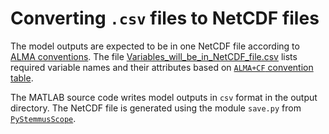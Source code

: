# Converting `.csv` files to NetCDF files

The model outputs are expected to be in one NetCDF file according to [ALMA
conventions](https://web.lmd.jussieu.fr/~polcher/ALMA/). The file
[Variables_will_be_in_NetCDF_file.csv](./Variables_will_be_in_NetCDF_file.csv)
lists required variable names and their attributes based on [`ALMA+CF`
convention table](https://docs.google.com/spreadsheets/d/1CA3aTvI9piXqRqO-3MGrsH1vW-Sd87D8iZXHGrqK42o/edit#gid=2085475627).  

The MATLAB source code writes model outputs in `csv` format in the output
directory. The NetCDF file is generated using the module `save.py` from
[`PyStemmusScope`](https://pystemmusscope.readthedocs.io/en/latest/autoapi/index.html).
